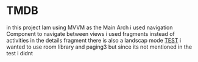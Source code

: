 # TMDB
in this project Iam using MVVM as the Main Arch
i used navigation Component to navigate between views 
i used fragments instead of activities 
in the details fragment there is also a landscap mode 
[TEST](test.pdf)
i wanted to use room library and paging3 but since its not mentioned in the test i didnt 



